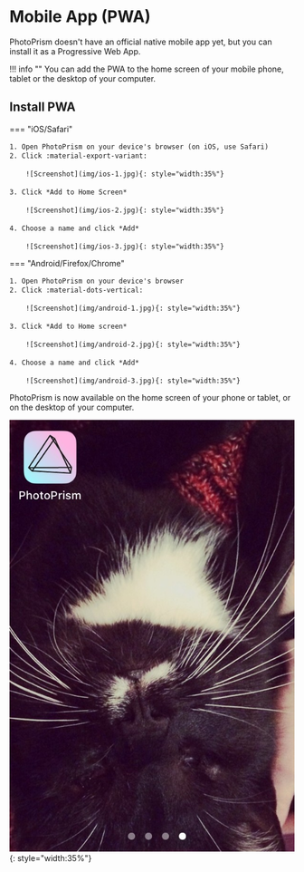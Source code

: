# Mobile App (PWA) #

PhotoPrism doesn't have an official native mobile app yet, but you can install it as a Progressive Web App.

!!! info ""
    You can add the PWA to the home screen of your mobile phone, tablet or the desktop of your computer.

## Install PWA
=== "iOS/Safari"

    1. Open PhotoPrism on your device's browser (on iOS, use Safari)
    2. Click :material-export-variant:

        ![Screenshot](img/ios-1.jpg){: style="width:35%"}

    3. Click *Add to Home Screen*

        ![Screenshot](img/ios-2.jpg){: style="width:35%"}

    4. Choose a name and click *Add*

        ![Screenshot](img/ios-3.jpg){: style="width:35%"}

=== "Android/Firefox/Chrome"

    1. Open PhotoPrism on your device's browser
    2. Click :material-dots-vertical:

        ![Screenshot](img/android-1.jpg){: style="width:35%"} 

    3. Click *Add to Home screen*

        ![Screenshot](img/android-2.jpg){: style="width:35%"}

    4. Choose a name and click *Add*

        ![Screenshot](img/android-3.jpg){: style="width:35%"}


PhotoPrism is now available on the home screen of your phone or tablet, or on the desktop of your computer.

![Screenshot](img/ios-4.jpg){: style="width:35%"}
